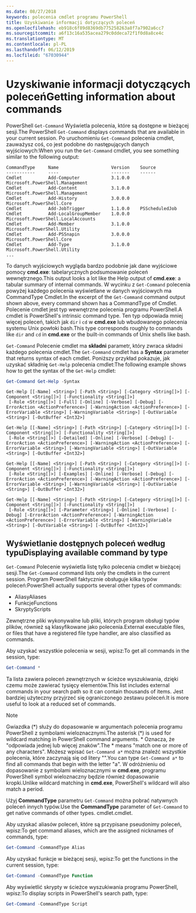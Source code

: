 ```yaml
---
ms.date: 08/27/2018
keywords: polecenia cmdlet programu PowerShell
title: Uzyskiwanie informacji dotyczących poleceń
ms.openlocfilehash: eb918c6f89d8369db775258263a8f7a7902a6cc7
ms.sourcegitcommit: a6f13c16a535acea279c0ddeca72f1f0d8a8ce4c
ms.translationtype: MT
ms.contentlocale: pl-PL
ms.lasthandoff: 06/12/2019
ms.locfileid: "67030944"
---
```

# <a name="getting-information-about-commands"></a><span data-ttu-id="170da-103">Uzyskiwanie informacji dotyczących poleceń</span><span class="sxs-lookup"><span data-stu-id="170da-103">Getting information about commands</span></span>

<span data-ttu-id="170da-104">PowerShell `Get-Command` Wyświetla polecenia, które są dostępne w bieżącej sesji.</span><span class="sxs-lookup"><span data-stu-id="170da-104">The PowerShell `Get-Command` displays commands that are available in your current session.</span></span>
<span data-ttu-id="170da-105">Po uruchomieniu `Get-Command` polecenia cmdlet, zauważysz coś, co jest podobne do następujących danych wyjściowych:</span><span class="sxs-lookup"><span data-stu-id="170da-105">When you run the `Get-Command` cmdlet, you see something similar to the following output:</span></span>

```output
CommandType     Name                    Version    Source
-----------     ----                    -------    ------
Cmdlet          Add-Computer            3.1.0.0    Microsoft.PowerShell.Management
Cmdlet          Add-Content             3.1.0.0    Microsoft.PowerShell.Management
Cmdlet          Add-History             3.0.0.0    Microsoft.PowerShell.Core
Cmdlet          Add-JobTrigger          1.1.0.0    PSScheduledJob
Cmdlet          Add-LocalGroupMember    1.0.0.0    Microsoft.PowerShell.LocalAccounts
Cmdlet          Add-Member              3.1.0.0    Microsoft.PowerShell.Utility
Cmdlet          Add-PSSnapin            3.0.0.0    Microsoft.PowerShell.Core
Cmdlet          Add-Type                3.1.0.0    Microsoft.PowerShell.Utility
...
```

<span data-ttu-id="170da-106">To danych wyjściowych wygląda bardzo podobnie jak dane wyjściowe pomocy **cmd.exe**: tabelarycznych podsumowanie poleceń wewnętrznego.</span><span class="sxs-lookup"><span data-stu-id="170da-106">This output looks a lot like the Help output of **cmd.exe**: a tabular summary of internal commands.</span></span> <span data-ttu-id="170da-107">W wycinku z `Get-Command` polecenia powyżej każdego polecenia wyświetlane w danych wyjściowych ma CommandType Cmdlet.</span><span class="sxs-lookup"><span data-stu-id="170da-107">In the excerpt of the `Get-Command` command output shown above, every command shown has a CommandType of Cmdlet.</span></span> <span data-ttu-id="170da-108">Polecenie cmdlet jest typ wewnętrzne polecenia programu PowerShell.</span><span class="sxs-lookup"><span data-stu-id="170da-108">A cmdlet is PowerShell's intrinsic command type.</span></span> <span data-ttu-id="170da-109">Ten typ odpowiada mniej więcej poleceń, takich jak `dir` i `cd` w **cmd.exe** lub wbudowanego polecenia systemu Unix powłoki bash.</span><span class="sxs-lookup"><span data-stu-id="170da-109">This type corresponds roughly to commands like `dir` and `cd` in **cmd.exe** or the built-in commands of Unix shells like bash.</span></span>

<span data-ttu-id="170da-110">`Get-Command` Polecenie cmdlet ma **składni** parametr, który zwraca składni każdego polecenia cmdlet.</span><span class="sxs-lookup"><span data-stu-id="170da-110">The `Get-Command` cmdlet has a **Syntax** parameter that returns syntax of each cmdlet.</span></span> <span data-ttu-id="170da-111">Poniższy przykład pokazuje, jak uzyskać składnię `Get-Help` polecenia cmdlet:</span><span class="sxs-lookup"><span data-stu-id="170da-111">The following example shows how to get the syntax of the `Get-Help` cmdlet:</span></span>

```powershell
Get-Command Get-Help -Syntax
```

```output
Get-Help [[-Name] <String>] [-Path <String>] [-Category <String[]>] [-Component <String[]>] [-Functionality <String[]>]
 [-Role <String[]>] [-Full] [-Online] [-Verbose] [-Debug] [-ErrorAction <ActionPreference>] [-WarningAction <ActionPreference>] [-ErrorVariable <String>] [-WarningVariable <String>] [-OutVariable <String>] [-OutBuffer <Int32>]

Get-Help [[-Name] <String>] [-Path <String>] [-Category <String[]>] [-Component <String[]>] [-Functionality <String[]>]
 [-Role <String[]>] [-Detailed] [-Online] [-Verbose] [-Debug] [-ErrorAction <ActionPreference>] [-WarningAction <ActionPreference>] [-ErrorVariable <String>] [-WarningVariable <String>] [-OutVariable <String>] [-OutBuffer <Int32>]

Get-Help [[-Name] <String>] [-Path <String>] [-Category <String[]>] [-Component <String[]>] [-Functionality <String[]>]
 [-Role <String[]>] [-Examples] [-Online] [-Verbose] [-Debug] [-ErrorAction <ActionPreference>] [-WarningAction <ActionPreference>] [-ErrorVariable <String>] [-WarningVariable <String>] [-OutVariable <String>] [-OutBuffer <Int32>]

Get-Help [[-Name] <String>] [-Path <String>] [-Category <String[]>] [-Component <String[]>] [-Functionality <String[]>]
 [-Role <String[]>] [-Parameter <String>] [-Online] [-Verbose] [-Debug] [-ErrorAction <ActionPreference>] [-WarningAction <ActionPreference>] [-ErrorVariable <String>] [-WarningVariable <String>] [-OutVariable <String>] [-OutBuffer <Int32>]
```

## <a name="displaying-available-command-by-type"></a><span data-ttu-id="170da-112">Wyświetlanie dostępnych poleceń według typu</span><span class="sxs-lookup"><span data-stu-id="170da-112">Displaying available command by type</span></span>

<span data-ttu-id="170da-113">`Get-Command` Polecenie wyświetla listę tylko polecenia cmdlet w bieżącej sesji.</span><span class="sxs-lookup"><span data-stu-id="170da-113">The `Get-Command` command lists only the cmdlets in the current session.</span></span> <span data-ttu-id="170da-114">Program PowerShell faktycznie obsługuje kilka typów poleceń:</span><span class="sxs-lookup"><span data-stu-id="170da-114">PowerShell actually supports several other types of commands:</span></span>

- <span data-ttu-id="170da-115">Aliasy</span><span class="sxs-lookup"><span data-stu-id="170da-115">Aliases</span></span>
- <span data-ttu-id="170da-116">Funkcje</span><span class="sxs-lookup"><span data-stu-id="170da-116">Functions</span></span>
- <span data-ttu-id="170da-117">Skrypty</span><span class="sxs-lookup"><span data-stu-id="170da-117">Scripts</span></span>

<span data-ttu-id="170da-118">Zewnętrzne pliki wykonywalne lub pliki, których program obsługi typów plików, również są klasyfikowane jako polecenia.</span><span class="sxs-lookup"><span data-stu-id="170da-118">External executable files, or files that have a registered file type handler, are also classified as commands.</span></span>

<span data-ttu-id="170da-119">Aby uzyskać wszystkie polecenia w sesji, wpisz:</span><span class="sxs-lookup"><span data-stu-id="170da-119">To get all commands in the session, type:</span></span>

```powershell
Get-Command *
```

<span data-ttu-id="170da-120">Ta lista zawiera poleceń zewnętrznych w ścieżce wyszukiwania, dzięki czemu może zawierać tysięcy elementów.</span><span class="sxs-lookup"><span data-stu-id="170da-120">This list includes external commands in your search path so it can contain thousands of items.</span></span>
<span data-ttu-id="170da-121">Jest bardziej użyteczny przyjrzeć się ograniczonego zestawu poleceń.</span><span class="sxs-lookup"><span data-stu-id="170da-121">It is more useful to look at a reduced set of commands.</span></span>

> [!NOTE]
> <span data-ttu-id="170da-122">Gwiazdka (\*) służy do dopasowanie w argumentach polecenia programu PowerShell z symbolami wieloznacznymi.</span><span class="sxs-lookup"><span data-stu-id="170da-122">The asterisk (\*) is used for wildcard matching in PowerShell command arguments.</span></span> <span data-ttu-id="170da-123">\* Oznacza, że "odpowiada jednej lub więcej znaków".</span><span class="sxs-lookup"><span data-stu-id="170da-123">The \* means "match one or more of any characters".</span></span> <span data-ttu-id="170da-124">Możesz wpisać `Get-Command a*` można znaleźć wszystkie polecenia, które zaczynają się od litery "".</span><span class="sxs-lookup"><span data-stu-id="170da-124">You can type `Get-Command a*` to find all commands that begin with the letter "a".</span></span> <span data-ttu-id="170da-125">W odróżnieniu od dopasowanie z symbolami wieloznacznymi w **cmd.exe**, programu PowerShell symbol wieloznaczny będzie również dopasowanie kropki.</span><span class="sxs-lookup"><span data-stu-id="170da-125">Unlike wildcard matching in **cmd.exe**, PowerShell's wildcard will also match a period.</span></span>

<span data-ttu-id="170da-126">Użyj **CommandType** parametru `Get-Command` można pobrać natywnych poleceń innych typów.</span><span class="sxs-lookup"><span data-stu-id="170da-126">Use the **CommandType** parameter of `Get-Command` to get native commands of other types.</span></span>
<span data-ttu-id="170da-127">cmdlet.</span><span class="sxs-lookup"><span data-stu-id="170da-127">cmdlet.</span></span>

<span data-ttu-id="170da-128">Aby uzyskać aliasów poleceń, które są przypisane pseudonimy poleceń, wpisz:</span><span class="sxs-lookup"><span data-stu-id="170da-128">To get command aliases, which are the assigned nicknames of commands, type:</span></span>

```powershell
Get-Command -CommandType Alias
```

<span data-ttu-id="170da-129">Aby uzyskać funkcje w bieżącej sesji, wpisz:</span><span class="sxs-lookup"><span data-stu-id="170da-129">To get the functions in the current session, type:</span></span>

```powershell
Get-Command -CommandType Function
```

<span data-ttu-id="170da-130">Aby wyświetlić skrypty w ścieżce wyszukiwania programu PowerShell, wpisz:</span><span class="sxs-lookup"><span data-stu-id="170da-130">To display scripts in PowerShell's search path, type:</span></span>

```powershell
Get-Command -CommandType Script
```
